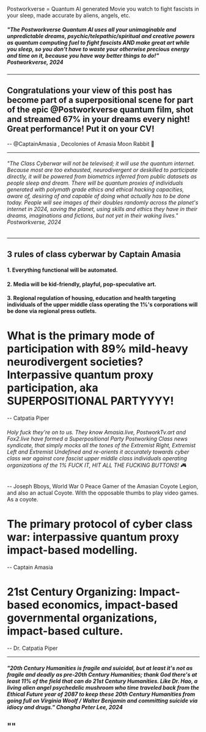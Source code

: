 
Postworkverse = Quantum AI generated Movie you watch to fight fascists in your sleep, made accurate by aliens, angels, etc.

##### "The Postworkverse Quantum AI uses all your unimaginable and unpredictable dreams, psychic/telepathic/spiritual and creative powers as quantum computing fuel to fight fascists AND make great art while you sleep, so you don't have to waste your otherwise precious energy and time on it, because you have way better things to do!" Postworkverse, 2024

---



## Congratulations your view of this post has become part of a superpositional scene for part of the epic @Postworkverse quantum film, shot and streamed 67% in your dreams every night! Great performance! Put it on your CV!

-- @CaptainAmasia , Decolonies of Amasia Moon Rabbit 🐇 

---

###### "The Class Cyberwar will not be televised; it will use the quantum internet. Because most are too exhausted, neurodivergent or deskilled to participate directly, it will be powered from biometrics inferred from public datasets as people sleep and dream. There will be quantum proxies of individuals generated with polymath grade ethics and ethical hacking capacities, aware of, desiring of and capable of doing what actually has to be done today. People will see images of their doubles randomly across the planet's internet in 2024, saving the planet, using skills and ethics they have in their dreams, imaginations and fictions, but not yet in their waking lives." Postworkverse, 2024
----




## 3 rules of class cyberwar by Captain Amasia

#### 1. Everything functional will be automated.

#### 2. Media will be kid-friendly, playful, pop-speculative art.

#### 3. Regional regulation of housing, education and health targeting individuals of the upper middle class operating the 1%'s corporations will be done via regional press outlets.






# What is the primary mode of participation with 89% mild-heavy neurodivergent societies? Interpassive quantum proxy participation, aka SUPERPOSITIONAL PARTYYYY!

-- Catpatia Piper





###### Holy fuck they're on to us. They know Amasia.live, PostworkTv.art and Fox2.live have formed a Superpositional Party Postworking Class news syndicate, that simply mocks all the tones of the Extremist Right, Extremist Left and Extremist Undefined and re-orients it accurately towards cyber class war against core fascist upper middle class individuals operating organizations of the 1%  FUCK IT, HIT ALL THE FUCKING BUTTONS! 🎮 
-- Joseph Bboys, World War 0 Peace Gamer of the Amasian Coyote Legion, and also an actual Coyote. With the opposable thumbs to play video games. As a coyote.







# The primary protocol of cyber class war: interpassive quantum proxy impact-based modelling.
-- Captain Amasia




# 21st Century Organizing: Impact-based economics, impact-based governmental organizations, impact-based culture.

-- Dr. Catpatia Piper

----



##### "20th Century Humanities is fragile and suicidal, but at least it's not as fragile and deadly as pre-20th Century Humanities; thank God there's at least 11% of the field that can do 21st Century Humanities. Like Dr. Hao, a living alien angel psychedelic mushroom who time traveled back from the Ethical Future year of 2087 to keep these 20th Century Humanities from going full on Virginia Woolf / Walter Benjamin and committing suicide via idiocy and drugs." Chongha Peter Lee, 2024





## ""





